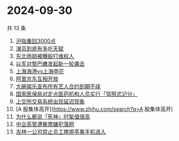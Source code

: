 # 2024-09-30

共 13 条

<!-- BEGIN -->
<!-- 最后更新时间 Mon Sep 30 2024 12:19:00 GMT+0800 (China Standard Time) -->

1. [沪指重回3000点](https://www.zhihu.com/search?q=沪指重回3000点)
1. [演员到底有多吃天赋](https://www.zhihu.com/search?q=演员到底有多吃天赋)
1. [东北雨姐被曝殴打维权人](https://www.zhihu.com/search?q=东北雨姐被曝殴打维权人)
1. [以军对黎巴嫩发起新一轮袭击](https://www.zhihu.com/search?q=以军对黎巴嫩发起新一轮袭击)
1. [上海海港vs上海申花](https://www.zhihu.com/search?q=上海海港vs上海申花)
1. [阿里京东互相开放](https://www.zhihu.com/search?q=阿里京东互相开放)
1. [大碗娱乐宣布所有艺人合约到期不续](https://www.zhihu.com/search?q=大碗娱乐宣布所有艺人合约到期不续)
1. [国家医保局对定点医药机构人员实行「驾照式记分」](https://www.zhihu.com/search?q=国家医保局对定点医药机构人员实行「驾照式记分」)
1. [上交所交易系统出现延迟现象](https://www.zhihu.com/search?q=上交所交易系统出现延迟现象)
1. [A 股集体高开](https://www.zhihu.com/search?q=A 股集体高开)
1. [为什么都说「死神」时髦值很高](https://www.zhihu.com/search?q=为什么都说「死神」时髦值很高)
1. [中企高管遭撕票嫌犯落网](https://www.zhihu.com/search?q=中企高管遭撕票嫌犯落网)
1. [吉林一公司禁止员工携带苹果手机进入](https://www.zhihu.com/search?q=吉林一公司禁止员工携带苹果手机进入)

<!-- END -->

